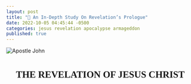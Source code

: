 ```yaml
---
layout: post
title: "📜 An In-Depth Study On Revelation’s Prologue"
date: 2022-10-05 04:45:44 -0500
categories: jesus revelation apocalypse armageddon
published: true
---
```


<style>
.mt	{margin-top:1.5em; margin-bottom:1em}
.mt	{font-weight:bold;text-align:center}
.mt	{height:100%;font-size:1.8em;line-height:1.4em}
.mt {font-family: 'gentiumw','Gentium Plus','Gentium','Gentium Basic','Times','serif';}

.p	{margin:0;padding:0}
.p	{height:100%;font-size:1.2em;line-height:1.4em;color:#595959}
.p	{font-family: 'gentiumw','Gentium Plus','Gentium','Gentium Basic','Times','serif';}

.wj	{color:rgb(128,0,0)}

.popup	{position:absolute;display:none;background-color:#e6f7ff;border:.1em solid #333;width:15em;height:auto;padding:1em;line-height:1em;text-indent:0em;margin 0.5em 0.5em 0.5em 0.5em}

.notemark:hover .popup {display:block}
.notemark:hover .crpopup	{display:block}
.notemark	{vertical-align:super;margin-left:.16em;line-height:0;position: relative;text-decoration:none;color:rgb(0,0,128)}
.notemark	{color:blue;font-size:14pt}

.verse	{white-space:nowrap;vertical-align:super;font-size:.6em;line-height:0}

/* .footnote,
.crossRefNote	{display: block; margin-top:.5em;margin-left:0em}
.f,.x	{margin:2em;text-size:0.7em;color:rgb(0,0,128)}
.ft	{font-weight:normal} */

.copyright {font-size:10pt;color:#333333}

</style>

<!-- <div class="mt" style="color:Gold;">⚠️ Under Construction</div> -->

![Apostle John](/assets/images/revelation/St.JohnatPatmosDore.jpg)

<!-- ![Atmospheric Heaven](/assets/images/revelation/TheLastJudgement.jpg) -->
<!-- <span style="font-style:italic;font-size:14px;color:grey">Gustave Doré's The Last Judgement</span> -->

<div class="mt">THE REVELATION OF JESUS CHRIST</div>

<div class="mt" style="font-size:21px;">꧁ 𝕍𝕖𝕣𝕤𝕖 𝟙-𝟚 ꧂</div>

<blockquote cite="https://read.lsbible.org/?q=Rev+1"> 

<!-- <div class='p'> <span class="verse" id="V1">1&#160;</span> This is the Revelation of Jesus Christ,<a href="#FN1" class="notemark">*<span class="popup"> “Christ” means “Anointed One”.</span></a> which God gave him to show to his servants the things which must happen soon, which he sent and made known by his angel<a href="#FN2" class="notemark">†<span class="popup"> or, messenger (here and wherever angel is mentioned)</span></a> to his servant, John,</div> -->

<div class='p'> <span class="verse" id="V1" style="font-weight:bold;color:black;">1&#160;</span> The Revelation of Jesus Christ, which God gave Him to show to His slaves the things which must soon happen; and He indicated this by sending it through His angel to His slave John, </div>

</blockquote>

<blockquote cite="https://read.lsbible.org/?q=Rev+1">

<div class='p'> <span class="verse" id="V2" style="font-weight:bold;color:black;">2&#160;</span> who bore witness to the word of God and to the witness of Jesus Christ, even to all that he saw.</div>

</blockquote>

<div class="mt" style="font-size:19px;">∴ Doulos ∴</div>

The Greek word for slaves is <span style="font-weight:Bold;color:#00802b;">δοῦλος</span> ([doulos](https://www.blueletterbible.org/lexicon/g1401/mgnt/tr/0-1/)), and is pronounced [🔊 doo'-los](https://youtu.be/MKFLawatxlY).<sup>[BLB](https://www.blueletterbible.org/lexicon/g1401/lsb/mgnt/0-1/)</sup> In a spiritual sense, the connotation of the word slaves in this context is one who has ***voluntarily*** sold himself into slavery to Jesus Christ. A good translation is the word “bondservant”, in that it often indicates one who sells himself into slavery to another.<sup>[[NET]](https://www.biblegateway.com/passage/?search=Rev+1%3A1&version=NET)</sup>


The New Testament uses doulos to describe an individual who is totally subordinate to a master (cf. Mt 8:9; 24:46; 2Pe 2:19) and even owned by that master (Phile 1:16-19). Jesus is our Lord and master (2Co 4:5), and we are His slaves (Ro 1:1; Ph 1:1).<sup>[[Site]](https://lsbible.org/faqs/)</sup>

The word does not bear the connotation of a free individual serving another.<sup>[[NET]](https://www.biblegateway.com/passage/?search=Rev+1%3A1&version=NET)</sup> This underscores His great redemption in buying believers from slavery to sin (Ro 6:16, 1 Co 6:20; 7:23). This also underscores the believer’s absolute surrender to the Lord Jesus Christ (Ro 6:16-17).<sup>[[Site]](https://lsbible.org/faqs/)</sup>

<!-- The Greek word for slaves is <span style="font-weight:Bold;color:#00802b;">δοῦλος</span> ([doulos](https://www.blueletterbible.org/lexicon/g1401/mgnt/tr/0-1/)), pronounced [🔊 doo'-los](https://youtu.be/MKFLawatxlY), which refers to the individuals who serve under the authority of another. The New Testament uses doulos to describe an individual who is totally subordinate to a master (cf. Mt 8:9; 24:46; 2Pe 2:19) and even owned by that master (Phile 1:16-19).

The connotation in this context is one who has ***voluntarily sold himself*** into slavery to Jesus Christ, in a spiritual sense. The word does not bear the connotation of a free individual serving another. A good translation is “bondservant”, in that it often indicates one who sells himself into slavery to another.

Jesus is our Lord and master (2Co 4:5), and we are His slaves (Ro 1:1; Ph 1:1). This underscores His great redemption in buying believers from slavery to sin (Ro 6:16, 1 Co 6:20; 7:23). This also underscores the believer’s absolute surrender to the Lord Jesus Christ (Ro 6:16-17).

<span style="font-size:12px;color:grey;">\*Source for the first and last paragraph is taken from: [Why does the LSB translate “doulos” as “slave”?](https://lsbible.org/faqs/) and the source for the paragraph in the center is an excerpt from: [NET translators' notes](https://www.biblegateway.com/passage/?search=Rev%201%3A1&version=NET)<span> -->

<!-- Net -->



<!-- tn Grk “slaves.” Although this translation frequently renders δοῦλος (doulos) as “slave,” the connotation is often of one who has sold himself into slavery; in a spiritual sense, the idea is that of becoming a slave of God or of Jesus Christ voluntarily. The voluntary notion is conspicuous here; hence, the translation “servants.” In any case, the word does not bear the connotation of a free individual serving another. BDAG notes that “‘servant’ for ‘slave’ is largely confined to Biblical transl. and early American times…in normal usage at the present time the two words are carefully distinguished” (BDAG 260 s.v.). A good translation is “bondservant” (sometimes found in the ASV for δοῦλος), in that it often indicates one who sells himself into slavery to another. But as this is archaic, few today understand its force. -->

<div class="mt" style="font-size:19px;">∴ Apokalypsis ∴</div>

The term &#8220;*Revelation*&#8221; comes from the Greek word <span style="font-weight:Bold;color:#00802b;">Ἀποκάλυψις</span> ([Apokalypsis](https://www.blueletterbible.org/lexicon/g602/mgnt/tr/0-1/), sometimes transliterated as [*apokalupsis*](https://biblehub.com/greek/602.htm)), and is pronounced [🔊 ap-ok-al'-oop-sis](https://youtu.be/ohNVe34B_BM). It means <span style="font-style:Italic;color:#00802b;">“Unveiling”</span> or <span style="font-style:Italic;color:#00802b;">“Disclosure”</span> and can often be found in the epistles (Ro 2:5; 8:19; 1Co 1:7; 2Th 1:7; 1Pe 1:7,13; 4:13; Lk 2:32). Sources for transliteration below:

<!-- The term &#8220;*Revelation*&#8221; comes from the Greek word <span style="font-weight:Bold;color:#00802b;">Ἀποκάλυψις</span>, which means <span style="font-style:Italic;color:#00802b;">“Unveiling”</span> or <span style="font-style:Italic;color:#00802b;">“Disclosure”</span> and can often be found in the epistles (Ro 2:5; 8:19; 1Co 1:7; 2Th 1:7; 1Pe 1:7,13; 4:13; Lk 2:32). The transliteration [***Apokalypsis***](https://www.blueletterbible.org/lexicon/g602/mgnt/tr/0-1/) (sometimes [*apokalupsis*](https://biblehub.com/greek/602.htm)), pronounced [🔊 ap-ok-al'-oop-sis](https://youtu.be/ohNVe34B_BM), is taken from the following sources: -->

<!-- <a href="#a" class="notemark">1<span class="popup">Schwandt, John, and Dr. C. John Collins. <span style="color:#660000;">The English-Greek Reverse Interlinear New Testament: English Standard Version.</span> 28th Revised Edition, Crossway Bibles, (2006, 2016 ESV).</span></a> <a href="#b" class="notemark">2<span class="popup">Holmes, Michael W., and Dr. W. Hall Harris. <span style="color:#660000;">The Lexham English Bible English-Greek Reverse Interlinear New Testament: With Strongs Greek-English Glossary.</span> Logos Bible Software, 2010.</span></a> <a href="#c" class="notemark">3<span class="popup">Mounce, Dr. William D. <span style="color:#660000;">Mounce Reverse Interlinear New Testament, and Mounce Concise Greek-English Dictionary of the New Testament.</span> Zondervan, 2011.</span></a> -->

- Schwandt, John, and Dr. C. John Collins. [The English-Greek Reverse Interlinear New Testament: English Standard Version](https://www.crossway.org/bibles/esv-english-greek-reverse-interlinear-new-186-hcj/). 28th Revised Edition, Crossway Bibles, (2006, 2016 ESV). <!--Page 1251.-->
- Harris, Dr. W. Hall, et al. <span style="color:#660000;">The Lexham English Bible English-Greek Reverse Interlinear New Testament: With Strongs Greek-English Glossary</span>. Logos Bible Software, 2010. <!--Page 1215.-->
- Mounce, Dr. William D. [Mounce Reverse Interlinear New Testament](https://www.biblegateway.com/passage/?search=Revelation+1%3A1&version=MOUNCE), and [Mounce Concise Greek-English Dictionary of the New Testament](https://www.billmounce.com/greek-dictionary/apokalypsis). Zondervan, 2011.

<!-- The KJV has a myriad of ways it likes to translate the same word in the epistles, examples such as a *"manifestation"* in Romans 8:19, a *coming* in 1 Cor. 1:7, a *"revealing"* 2 Thes. 1:7, and an *"appearing"* in 1 Pet. 1:7. Modern translations that use much older underlying manuscripts are much more consistent, you can see this consistency by clicking the verses above translated in the superior ESV. -->

<div class="mt" style="font-size:19px;">∴ Commentary ∴</div>

<!-- The Book of Revelation, then, concerns the unveiling or appearing of our precious Savior, the Lord Jesus Christ. It is not the unfolding of the story of St. John the Divine, or even of prophetical truth, but rather the message of the “appearing of Christ.” This appearing takes place at the Rapture in Re 4:1, as well as at the hour of His return to the earth when every eye shall see Him Re 1:7. -->

With our newfound understanding of the underlying meaning of the word Revelation, we can conclude that The Book of Revelation is about the unveiling of [our great God and Savior Jesus Christ](https://sevenshepherd.github.io/deity-07/) (2Pe 1:1; Tit 2:13). This unveiling takes place at the rapture (Re 4:1), as well as at the hour of His return to the earth when every eye shall see Him (Re 1:7).

Jesus is simultaneously the One revealed and the Revealer. God The Father gives this Revelation (the unveiled truth) to Jesus (Mt 11:27; Re 5:7). This truth was then sent by Jesus to John (Re 10:9) through His angel to show His slaves in the Churches what will happen soon (Re 1:1), because the time is near (Re 1:3). This certainly pictures the present hour when signs pointing to Jesus' return are beginning to appear with alarming frequency. 

The Book of Revelation is a study of signs. From the sign of the Holy Spirit presented as seven spirits (Re 1:4), to the sign of the seven golden lampstands and the seven stars (Re 1:20). Thus, through signs, we come to an understanding of this gloriously revealed portion of Scripture. 

In the epilogue, John, unlike Daniel, is told not to seal his prophecy (Re 22:10; cf. Dan. 12:4). John’s visions are important for his first-century readers as well as for later generations of believers.

<!-- Secondly, we see that this revelation was given to Jesus Christ, as is everything, for Jesus said, *All things are delivered unto me of my Father* Mt 11:27. They are presented unto Him to *shew unto his servants things which must shortly come to pass.* The term *shortly* in the original means *"rapidity of action once there is a beginning."* This certainly pictures the present hour when signs pointing to His return are beginning to appear with alarming frequency. These truths, then, are sent and signified by Christ's angel unto John, the writer of the book, under the inspiration of the Holy Spirit. Notice that the four letters of the word *signified* spell SIGN. Why? The Book of Revelation is a study of signs. There is the sign of the Holy Spirit presented as seven spirits Re 1:4 and the sign of the seven golden candlesticks and the seven stars in Re 1:20. Thus, through signs, we come to an understanding of this gloriously revealed portion of Scripture. -->

<!-- NOTE ON 1:1 revelation of Jesus Christ. Jesus is both the One revealed (referred to variously as Son of Man, Lion of Judah, Lamb, Word of God) and the Revealer. God transmits the unveiled truth to Jesus (Re 5:7), and his angel conveys it to John (Re 10:9) for God’s servants in the churches. The prophecy must … take place because it is secured by God’s sovereign purpose and power. It will take place soon, because “the time is near” (Re 1:3). In the epilogue, John, unlike Daniel, is told not to seal his prophecy (Re 22:10; cf. Dan. 12:4). John’s visions are important for his first-century readers as well as for later generations of believers. -->

<!-- - Holmes, Michael W., and Dr. W. Hall Harris. <span style="color:#660000;">The Lexham English Bible English-Greek Reverse Interlinear New Testament: With Strongs Greek-English Glossary</span>. Logos Bible Software, 2010. Page 1215. -->

<!-- - [English-Greek Reverse Interlinear New Testament: English Standard Version (NA28)](https://www.crossway.org/bibles/esv-english-greek-reverse-interlinear-new-186-hcj/)
    - Dr. C. John Collins, John Schwandt 
    - Revelation 1:1 ESV, Page 1251
- <span style="color:#660000;">The Lexham English Bible English-Greek Reverse Interlinear New Testament: With Strongs Greek-English Glossary (SBL)</span>
    - Dr. W. Hall Harris (LEB, NASB95, NET), Michael W. Holmes (SBL), Rick Brannan
    - Revelation 1:1 LEB, Page 1215
- [Mounce Reverse Interlinear New Testament](https://www.biblegateway.com/passage/?search=Revelation+1%3A1&version=MOUNCE), and [Mounce Concise Greek-English Dictionary of the New Testament](https://www.billmounce.com/greek-dictionary/apokalypsis)
    - Dr. William D. Mounce (ESV, NIV)
    - [Revelation 1:1 MOUNCE](https://www.biblegateway.com/passage/?search=Revelation+1%3A1&version=MOUNCE)
- [Blue Letter Bible's Koine Greek Lexicon](https://www.blueletterbible.org/lexicon/g602/mgnt/tr/0-1/)
    - [Blue Letter Bible's Strong’s Definitions](https://www.blueletterbible.org/lexicon/g602/mgnt/tr/0-1/) as apok**á**lypsis
- [HELPS Word-studies](https://biblehub.com/greek/602.htm) as apok**á**lypsis -->

<!-- - [StudyLight.org English-Greek Lexicon](https://www.studylight.org/lexicons/eng/greek/602.html) -->

<!-- I've also found <span style="font-weight:Bold;color:#00802b;">Ἀποκάλυψις</span> transliterated as [***apokalupsis***](https://biblehub.com/greek/602.htm). The meaning of this word is the same across transliterations.  -->

<!-- - [Bible Hub's Strong's Concordance](https://biblehub.com/strongs/greek/602.htm)
- [Bible Hub's NASB Lexicon](https://biblehub.com/lexicon/revelation/1-1.htm) -->

<!-- - [BibleStudyTools' The KJV New Testament Greek Lexicon](https://www.biblestudytools.com/lexicons/greek/kjv/apokalupsis.html)
- [BibleStudyTools' The NAS New Testament Greek Lexicon](https://www.biblestudytools.com/lexicons/greek/nas/apokalupsis.html) -->

<!-- - [The Jack Van Impe Prophecy Bible: New Third Edition]() lists it as **A**pokalupsis -->

<!-- The phrase &#8220;*Revelation of Jesus Christ*&#8221; is found in six other verses (1Pe 1:7, 13; 4:13; 1Co 1:7; 2Th 1:7; Ga 1:12) -->

<!-- <blockquote cite="https://read.lsbible.org/?q=Rev+1"> 

<div class='p'> <span class="verse" id="V2">2&#160;</span> who testified to God’s word and of the testimony of Jesus Christ, about everything that he saw.</div> 

</blockquote> -->

<hr /><br>

<div class="mt" style="font-size:21px;">꧁ 𝕍𝕖𝕣𝕤𝕖 𝟛 ꧂</div>

<blockquote cite="https://read.lsbible.org/?q=Rev+1">

<div class='p'> <span class="verse" id="V3" style="font-weight:bold;color:black;">3&#160;</span> Blessed is he who reads and those who hear the words of the prophecy and keep the things which are written in it, for the time is near. </div>

</blockquote>

<div class="mt" style="font-size:19px;">∴ Makarios ∴</div>

The Greek word for Blessed is <span style="font-weight:Bold;color:#00802b;">μακάριος</span> ([makarios](https://www.blueletterbible.org/lexicon/g3107/lsb/mgnt/0-1/)), and is pronounced [🔊 mak-ar'-ee-os](https://youtu.be/QOIbiTKYyu4). This word can alternately be translated as [happy](https://www.biblegateway.com/passage/?search=Rev+1%3A3&version=EXB;MOUNCE). 

This is the first of seven blessings which are given to those who read or hear, as well as obey God’s Word. The remaining six blessings can be found in Rev. 14:13; 16:15; 19:9; 20:6; 22:7, 14.

<div class="mt" style="font-size:19px;">∴ Commentary ∴</div>

Verse three demonstrates that the apocalypse is not some impossible to understand, esoteric book. In fact this verse proves the complete opposite. God is giving blessings to those who read, hear, and obey. If people were unable to comprehend what was written, there would be no one who could read or hear this book.<sup>[JVI]</sup>

<!-- Revelation is understandable and fills the heart with joy once one sees its glorious message concerning the Saviour. -->

<!-- <span style="font-size:19px;">What Is Sin?</span> -->
<span style="font-size:19px;">Blessed Are Those Who Hear And Obey</span><sup>[[NET]](https://www.biblegateway.com/passage/?search=Rev+1%3A3&version=NET)</sup>

Sin separates us from God (Is 59:2). All sin results in judgement &mdash; the payoff is death and eventually, the Great White Throne Judgement (Ro 1:24-32; 6:23; 1 Co 6:9,10; **Gal 5:19-21**).<sup>[JVI]</sup>

**Revelation 21:8; 22:15 provides a comprehensive picture of those who are damned for all eternity.**

- *The fearful*&mdash;those who do not accept Christ to escape being ridiculed (Matthew 10:32).
- *Unbelievers*&mdash;those who do not believe in and recieve the Lord Jesus Christ (Jn 8:24; Mt 12:32 NLT).
- *The abominable*&mdash;those who engage in wicked practices (Titus 1:16).
- *Murderers*&mdash;those who kill others or ***hate*** as hatred is equivalent to murder (1Jn 3:15; 1Jn 2:9 NLT; 1Jn 4:20 NLT).
- *Whoremongers*&mdash;those who engage in fornication or consort with prostitutes (Eph 5:5-8).
- *Sorcerers*&mdash;those who practice witchcraft, demonism, and follow after the occult. Sorcery comes from the Greek word [pharmakeía](https://www.gotquestions.org/pharmakeia-in-the-Bible.html), meaning *"enchantment with drugs."* Thus, drug users as well as pushers are included in the guilty verdict for judgement (Re 21:8; 22:15; Gal 5:19-21).
- *Idolaters*&mdash;those who worship or reverence anything other than the living and true God.
- *Liars*&mdash;also bearing false witness (John 8:44; Proverbs 6:16-19)
- *Dogs*&mdash;false professors (2Pe 2:21-22)
- *Homosexuals*&mdash;[same sex relations](https://www.gotquestions.org/homosexuality-Bible.html) (1Co 6:9; 1Ti 1:10; Gen. 19:1–13; Lev. 18:22; 20:13; Ro 1:26–27) also *Abusers of themselves with mankind*&mdash;hardened homosexuals (Gen. 19:5).
- *The unrighteous*&mdash;those who trust in self, works, a false religious system, or mere *"religion"* for salvation (Titus 3:5).
- *Fornicators*&mdash;those who engage in premarital and extramarital sex (1Co 6:9,14-18).
- *The wicked*&mdash;those who disregard all morality and moral standards.
- *The covetous*&mdash;those who desire all things for themselves, especially that which belongs to others (Eph 5:5-8).
- *The malicious*&mdash;those who willfully seek to destroy the person and property of others (James 1:26)
- *The envious*&mdash;those resentful of others (Mt 27:18 NLT; 1Pe 2:1; James 3:16 NLT; Pr 14:30 ESV; Pr 27:4; 1Co 13:4; Gal 5:26).
- *Debaters*&mdash;those who would rather argue with God than accept His truth.
- *Deceivers*&mdash;those who purposely mislead or betray others (2Ti 3:13).
- *Maligners*&mdash;those who speak evil of, defame, or **slander** others (James 3:2-3; Pr 11:9 NLT; James 4:11-12; Pr 10:18 ESV; 20:19; 1Pe 2:1; Ps 101:5 ESV; Pr 11:12 NLT; Mt 5:22 ESV; Lk 6:45 NLT).
- *Whisperers*&mdash;those who gossip (Proverbs 16:28 NLT).
- *Backbiters*&mdash;those who constantly find fault with others and speak maliciously about them.
- *Haters of God*&mdash;
- *Despisers*&mdash;those filled with contempt toward God and man.
- *The Proud*&mdash;those possessing an excessively high opinion of themselves.
- *Boasters*&mdash;those who exalt self.
- *Inventors of evil things*&mdash;
- *The disobedient to parents*&mdash;(Eph 6:1–2)
- *Those without understanding*&mdash;resulting from unconcern or rejection of truth.
- *Covenant breakers*&mdash;those who do not keep their word.
- *Those whose affections are contrary to the laws of God and nature*&mdash;
- *The implacable*&mdash;those exhibiting extreme stubbornness to the point of refusing to yield to the convicting power of the Holy Spirit (Pr 1:24-28; Ac 7:51-52)
- *The unmerciful*&mdash;those who lack compassion (Eph 4:32)
- *Adulterers*&mdash;those who practice extramarital sex (1Co 6:9-10)
- *The effeminate*&mdash;generally younger persons in the process of becoming homosexuals or sodomites.
- *Thieves*&mdash;(1Co 6:10)
- *Drunkards*&mdash;those given to and overcome by alcohol (Pr 20:1; 23:20-21; Lk 21:34; Ro 13:13; 1Co 6:10; Gal 5:19-21; Eph 5:18).
- *Revilers*&mdash;those who use abusive or contemptuous language (James 1:26).
- *Extortioners*&mdash;those who exact money from or take advantage of others through violence, threats, or misuse of authority.

People who **practice** these sins will be Judged before the [Great White Throne](https://www.gotquestions.org/great-white-throne-judgment.html). 

<!-- *"Is there any hope?"* you might be thinking to yourself. *"And such were some of you; ...but you were justified in the name of the Lord Jesus Christ and in the Spirit of our God."* (1Co 6:11; 1Jn 1:7; Jn 3:17). -->

<!-- There is not a sin that can keep a **true believer** out of [Heaven](https://sevenshepherd.github.io/heaven/). God's Word clearly states that some Christians will be saved *"so as by fire."* They lose everything except their salvation. Because of it they will be *"ashamed"* in Christ's presence (1Jn 2:28 KJV).  -->

<!-- If believers were left behind at the Rapture because of some sin in their lives, who would the *"ashamed"* be at that investigative session? Rewards are lost because of disobedience and disobedience is a sin (Ro 5:19; James 5:17). -->

<span style="font-size:19px;">What Is A True Believer?</span>

A true believer is someone who has truly repented of their sins and turned to God. They do not make a **practice** of sin (1Jn 3:9-10 ESV; Gal 5:19-21 NLT), and their life is filled with the fruit of the spirit (Gal 5:22-23). 

> **No one born of God makes a practice of sinning**, for God's[a] seed abides in him; and **he cannot keep on sinning**, because he has been born of God. &mdash; 1Jn 3:9 English Standard Version

True believers are saved by grace (Eph 2:8-9). A true believer may mistakenly sin during his life, but he never makes a practice of sin.

<!-- ; James 2:23-25). -->

<!-- > Let your considerate spirit be known to all men. **The Lord is near**. &mdash; Phil 4:5 LSB

Since the ***Lord is near***, it is important that we let others observe our conduct as gentle, kind, considerate, and patient. This includes being able to teach with patience and kindness (2Tim 2:24 NLT; 1Jn 4:7-8,11-12; Gal 5:14; Jn 15:12; Ph 2:3; Heb 13:1-2 NET). 

> A servant of the Lord must not quarrel but must be kind to everyone, be able to teach, and be patient with difficult people. &mdash; 2 Timothy 2:24 NLT -->

This is how we prove that we are truly of God (Mt 3:8 NLT), and that it wasn't just lip service (James 1:22 NLT; Is 29:13 NLT; Mt 15:8 NLT) when you asked God into your heart. The Bible teaches that you will be able to identify a true Christian by their fruit, that is by the way that they act (Mt 7:16 NLT). 

If a Christian's life is devoid of the fruit of the spirit (Gal 5:22-23), and instead is full of the works of the flesh (Gal 5:19-21), these people have fooled themselves into believing that they are Christians (James 1:22 NLT). Remember that it is only those who do the will of the Father that will enter Heaven (Mt 7:21).

No one who makes a ***practice*** of sin is a true Christian (1Jn 3:9 ESV), they will not make it to Heaven (Gal 5:19-21) because they've chosen to be children of the devil (1Jn 3:10 ESV). Every person who does not produce good fruit will be cut down and cast into fire (Mt 3:10 NLT).

<!-- If people are causing divisions among you, consider these verses (Tit 3:10 NLT; 2Ti 3:1-5 ESV; 2Th 2:3). -->

<!-- - Speaking negatively about or belittling others (Pr 11:12 NLT; Mt 5:22 ESV; Lk 6:45 NLT). -->
<!-- - Gossiping about others (Pr 16:28 NLT). -->
<!-- - Slandering other people in the congregation (Pr 11:9 NLT; James 4:11-12; Pr 10:18 ESV; 20:19; 1Pe 2:1; Ps 101:5 ESV). -->
<!-- - Bearing false witness & lying (Pr 6:16-19). -->
<!-- - Hatred is equivalent to murder (1Jn 3:15; 1Jn 2:9 NLT; 1Jn 4:20 NLT). -->
<!-- - Premarital sex, or illicit [drug use](https://www.gotquestions.org/pharmakeia-in-the-Bible.html) (Re 21:8; 22:15; Gal 5:19-21) -->
<!-- - Speaking profanities and reviling (James 1:26) -->
<!-- - Demonstrating other works of the flesh.  -->

<span style="font-size:19px;">For The Time Is Near</span>

When the bible says that **the time is *near***, or that it is ***at hand***, this is telling us that the Return of Christ is imminent. Christ's return is the next event on Father God's calender and could happen at anytime. It could happen right now while I type this commentary, or in a few days from now when you're reading it, or decades from now, etc. 

The Bible teaches us that only the Father in heaven knows the day and hour, not even the Son, or His angels (Mt 24:36). We are instructed to be alert and disciplined unto prayer, because the end of all things is at hand (1Pe 4:7 ESV). The Bible warns us that the day of the Lord will come suddenly, like a thief in the night! (1Th 5:2–4; 2Pe 3:10) 

This fast approaching time is compared to the dawn of a new day, from a night that is almost gone (Ro 13:12). Christians should fix their gaze heavenwards, as a crown of righteousness awaits those of us who watch for our God's return (Tit 2:13; 2Tim 4:8).

> Let your considerate spirit be known to all men. **The Lord is near**. &mdash; Phil 4:5 LSB

Since the ***Lord is near***, it is important that we let others observe our conduct as gentle, kind, considerate, and patient. This includes being able to teach with patience and kindness (2Tim 2:24 NLT; 1Jn 4:7-8,11-12; Gal 5:14; Jn 15:12; Ph 2:3; Heb 13:1-2 NET). 

> A servant of the Lord must not quarrel but must be kind to everyone, be able to teach, and be patient with difficult people. &mdash; 2 Timothy 2:24 NLT

If people are causing divisions among you, consider these verses (Tit 3:10 NLT; 2Ti 3:1-5 ESV; 2Th 2:3).

<hr /><br>

<div class="mt">MESSAGE TO THE SEVEN CHURCHES</div>

<div class="mt" style="font-size:21px;">꧁ 𝕍𝕖𝕣𝕤𝕖 𝟜 ꧂</div>

<blockquote cite="https://read.lsbible.org/?q=Rev+1">

<div class='p'> <span class="verse" id="V4" style="font-weight:bold;color:black;">4&#160;</span> John to the seven churches that are in Asia: Grace to you and peace, from the One who is and who was and who is to come, and from the seven Spirits who are before His throne, </div>

</blockquote>

<div class="mt" style="font-size:19px;">∴ Commentary ∴</div>



<span style="font-size:19px;">The Seven Churches</span>

John now focuses his attention on seven local churches.<sup>[JVI]</sup> Seven symbolizes completeness (God's number of perfection) and implies that Christ addresses the whole church through these seven churches.<sup>[ESVSB]</sup> The number also pictures seven different sets of conditions reflecting the history of God's people through the church age.<sup>[JVI]</sup> Asia was a Roman province in what is now part of western Turkey,<sup>[[EXB/NLT]](https://www.biblegateway.com/passage/?search=Rev+1%3A4&version=EXB;NLT)</sup> and is not referring to the continent of Asia.<sup>[[NET]](https://www.biblegateway.com/passage/?search=Rev+1%3A4&version=NET)</sup>

The Roman province of Asia made up about one-third of modern Asia Minor and was on the western side. Asia is situated to the west of the region of Phrygia and Galatia.<sup>[[NET]](https://www.biblegateway.com/passage/?search=Rev+1%3A4&version=NET)</sup>

<span style="font-size:19px;">Grace To You And Peace</span>

God's salutation, found in 19/27 books in the NT is presented in this verse as well: *Grace be unto you and peace*, as the KJV puts it. Notice how *Grace* comes before *peace*, this is the order God shows his unmerited favor. Sinners cannot have peace without first receiving grace. This grace was shown at Calvary and is freely bestowed upon all who believe and receive Christ (Ep 2:8-9; Tit 2:11; Rom 5:1; Col 1:20; Rom 15:13).<sup>[JVI]</sup>

<!-- We also find that the message of grace and peace is from the entire Trinity.  -->

John’s greeting (the message of grace and peace) comes “from” all three persons of the Trinity.<sup>[ESVSB]</sup> First, the Father who is, and who was, and who is to come; then from the seven Spirits which are before the throne (a designation of the blessed Holy Spirit in all of His holiness, for seven means perfection).<sup>[JVI]</sup>

<span style="font-size:19px;">The One Who Is And Who Was And Who Is To Come</span>

These three descriptions function like titles for God; Ex. 3:14–15.<sup>[[EXB]](https://www.biblegateway.com/passage/?search=Rev+1%3A4&version=EXB)</sup>

The passage appears to be an allusion to Exod 3:14 (in the LXX) where God refers to himself as “he who is” (ὁ ὤν), the same wording in Greek as here in Rev 1:4. Thus, it appears that John is wanting to leave the divine name untouched (perhaps to allude to God’s immutability, or as a pointer to the Old Testament as the key to unlocking the meaning of this book), irrespective of what it “looks” like grammatically.<sup>[[NET]](https://www.biblegateway.com/passage/?search=Rev+1%3A4&version=NET)</sup> 

<!-- The translation has placed the “he who is” in quotation marks to indicate to the reader that the syntactical awkwardness is intentional. (For further comments, see ExSyn 63).  -->

BDAG (A Greek-English Lexicon of the New Testament) 106 s.v. ἀπό 5.d states: “The expr. εἰρήνη ἀπὸ ‘ὁ ὢν καὶ ὁ ἦν καὶ ὁ ἐρχόμενος’ Rv 1:4 is quite extraordinary. It may be an interpretation of the name Yahweh already current, or an attempt to show reverence for the divine name by preserving it unchanged, or simply one more of the grammatical peculiarities so frequent in Rv.”<sup>[[NET]](https://www.biblegateway.com/passage/?search=Rev+1%3A4&version=NET)</sup>

<!-- The passage appears to be an allusion to Exod 3:14 (in the LXX) where God refers to himself as “he who is” (ὁ ὤν), the same wording in Greek as here in Rev 1:4. Thus, it appears that John is wanting to leave the divine name untouched (perhaps to allude to God’s immutability, or as a pointer to the Old Testament as the key to unlocking the meaning of this book), irrespective of what it “looks” like grammatically. 

The translation has placed the “he who is” in quotation marks to indicate to the reader that the syntactical awkwardness is intentional. (For further comments, see ExSyn 63). 

Revelation 1:4 tn BDAG 106 s.v. ἀπό 5.d states: “The expr. εἰρήνη ἀπὸ ‘ὁ ὢν καὶ ὁ ἦν καὶ ὁ ἐρχόμενος’ Rv 1:4 is quite extraordinary. It may be an interpretation of the name Yahweh already current, or an attempt to show reverence for the divine name by preserving it unchanged, or simply one more of the grammatical peculiarities so frequent in Rv.”<sup>[[NET]](https://www.biblegateway.com/passage/?search=Rev+1%3A4&version=NET)</sup> -->

<span style="font-size:19px;">The Seven Spirits</span> 

This is referring either to angels or to the “sevenfold Spirit”—the Holy Spirit portrayed in his perfection (the number seven indicating completeness).<sup>[[EXB]](https://www.biblegateway.com/passage/?search=Rev+1%3A4&version=EXB)</sup>

The Holy Spirit is presented as one person in Revelation (Re 3:6, 13; cf. Eph. 4:4), but that he also appears as “seven spirits” (cf. Rev. 3:1; 4:5) which represent perfection, and as “seven torches of fire” (Re 4:5) and “seven eyes” (Re 5:6) to express his omnipresence and omniscience.<sup>[ESVSB]</sup>

<hr /><br>

<div class="mt" style="font-size:21px;">꧁ 𝕍𝕖𝕣𝕤𝕖 𝟝 ꧂</div>

<blockquote cite="https://read.lsbible.org/?q=Rev+1">

<div class='p'> <span class="verse" id="V5" style="font-weight:bold;color:black;">5&#160;</span> and from Jesus Christ, the faithful witness, the firstborn of the dead, and the ruler of the kings of the earth. To Him who loves us and released us from our sins by His blood⁠— </div>

</blockquote>

<div class="mt" style="font-size:19px;">∴ Commentary ∴</div>

<span style="font-size:19px;">The Faithful Witness</span> 

In much the same way that Jesus was the faithful witness even unto death (1Ti 6:13), Christians are called to be faithful witnesses as well (Re 2:13; 12:11; 20:4).<sup>[ESVSB]</sup> The Greek term translated witness can mean both “witness” and “martyr.”<sup>[[NET]](https://www.biblegateway.com/passage/?search=Rev+1%3A5&version=NET)</sup> Jesus is “the” quintessential faithful witness.

<span style="font-size:19px;">The Firstborn Of The Dead, And The Ruler Of The Kings Of The Earth.</span> 

The firstborn of the dead, means Jesus has overcome or triumphed over death itself and that he is sovereign over all earthly powers (cf. Re 19:16). This fact was meant to comfort John's persecuted readers.<sup>[ESVSB]</sup>

The Lord Jesus Christ is also called the *"ruler of the kings of the earth"*. This is referring to the future when the *"Prince of Peace"* of Is 9:6 returns to earth as the *"KING OF KINGS, AND LORD OF LORDS"* (Re 19:16). This glorious event will be the fulfillment of Psalm 2:6 ESV which states *"... I have set my King on Zion, my holy hill."* At that time the Lord Jesus shall *"have dominion from sea to sea And from the River to the ends of the earth."* (Ps 72:8)<sup>[JVI]</sup>

<span style="font-size:19px;">What about Lazarus?</span>

So the next question you might ask is, *"Why is Christ the first begotten of the dead, when Lazarus and others were raised first?"* The answer is that others were raised from physical death to physical life only to eventually die again. Christ Jesus is the first to have been resurrected with a new immortal glorified body &mdash; never to die again! This is why Christ is the *"first of the resurrection from the dead"* (Ac 26:23).<sup>[JVI]</sup>

<!-- This is why Christ *"should be the first that should rise from the dead"* (Ac 26:23 KJV) -->

<div class="mt" style="font-size:19px;">∴ Prōtotokos ∴</div>

<span style="font-size:19px;">Beware The Cults "Firstborn"</span>

The firstborn or first begotten is referring to the Resurrection of Christ Jesus.

Educated scholars and professors of ancient Hebrew and Koine Greek have revealed that the word for **firstborn** in Heb 1:6; Col 1:15,18; Rom 8:29 is the Greek word <span style="font-weight:Bold;color:#00802b;">πρωτότοκος</span> ([prōtotokos](https://www.blueletterbible.org/lexicon/g4416/lsb/tr/0-1/)), pronounced [🔊 pro-tot-ok'-os](https://youtu.be/LUb6g3auXbQ), which means: <span style="font-style:italic;color:Green;">superior, preeminent in rank, and above</span>.

Let's look at a few examples of how the cults have abandoned science, facts, and reason and denied sound scholarship by seeking out false teachers as the Bible foretold would happen (2Tim 4:3 ESV).

The cults have twisted (2Pe 3:16) the underlying meaning of the word firstborn, from its true meaning as superior, or preeminent in rank when referring to the Resurrection of Jesus, to the ridiculously false meaning "first created" in a failed effort to strip Jesus of his [**deity**](https://sevenshepherd.github.io/deity/) and conform the holy scriptures to their unholy false doctrines.

<!-- > And when He again brings the **firstborn** into the world, He says, “And let all the angels of God worship Him.” &mdash; Hebrews 1:6 -->

> Who is the image of the invisible God, the **firstborn** of all creation. &mdash; Colossians 1:15

<!-- > And He is the head of the body, the church; Who is the beginning, the **firstborn** from the dead, so that He Himself will come to have first place in everything. &mdash; Colossians 1:18

> Because those whom He foreknew, He also predestined to become conformed to the image of His Son, so that He would be the **firstborn** among many brothers; Romans 8:29 -->

<!-- Christ is *"from everlasting"* (Mi 5:2). Jesus is prophesied to be Mighty God in Isaiah 9:6.

> For a child will be born to us, a son will be given to us; And the government will rest on His shoulders; And His name will be called Wonderful Counselor, **Mighty God**, Eternal Father, Prince of Peace.

God the Father, in the Old Testament, is also called “Mighty God” in Isaiah 10:21 and Jeremiah 32:18, the same title that is ascribed to the Son of God, Jesus Christ. Remember that there is only ONE God (Is 43:10;44:6,8,24)! Do not let the cults deceive you. -->

In this first example the word “firstborn” in Colossians 1:15 is the Greek word “prototokos.” It does not mean “first created” as the cults say. There’s another Greek word for ‘first created’ (protoktistos) and Paul did not use that word.

📖 The **context** makes that clear. And that’s why it’s so important to always examine the context and allow Scripture to interpret Scripture. Why is Jesus superior over all creation? Well, the very next verse explains, that Jesus is superior to everything, because He is the One who made everything!

- Colossians 1:16-17
> 16 “For in Him **all things** were created, both in the heavens and on earth, visible and invisible, whether thrones or dominions or rulers or authorities⁠—**all things** have been created through Him and for Him.” 17 “And He is before **all things**, And in Him **all things** hold together.” 

⚠️ To deal with the implications of these two verses (Col. 1:16–17) some cults have added four words ("other") into their false bible translations that are not in the original Greek to give people the impression that Jesus only made some things—not ALL things. They have been reproved and proved to be liars according to the Bible (Proverbs 30:5-6)

<!-- ❔ <span style="font-weight:bold;color:#3f33e8;">Questions For The Cults:</span> Col 1:16, in talking about Jesus, says that"... All [other] things have been created through him and FOR HIM". If Jesus were Michael the Archangel at the time of creation, would an angel have created all things for himself? Isa 43:7 says God created "everyone ... for my OWN glory ..."

- Isaiah 43:7
> Everyone who is called by My name,
And whom I have created **for My glory**,
Whom I have formed, even whom I have made.” -->

Further, we can add insult to injury by observing that Jesus is God because [only God created all things!](https://sevenshepherd.github.io/deity-11/)

> Thus says Yahweh, your Redeemer, and the one who formed you from the womb,
“I, Yahweh, am the maker of **all things**, Stretching out the heavens **by Myself** And spreading out the earth **all alone**,

Jesus made all things (Jn 1:3; Col 1:16-17), and Yahweh made all of those very same things. You better believe Jesus is Yahweh God! It's as plain as day. Undeniable, irrefutable, Indisputable proof that JESUS IS GOD.

> In the beginning was the Word, and the Word was with God, and **the Word was God**. 2 He was in the beginning with God. 3 **All things came into being through Him, and apart from Him nothing came into being that has come into being.** ... 14 And **the Word became flesh, and dwelt among us,** and we beheld His glory, glory as of **the only begotten from the Father,** full of grace and truth.

Is it any wonder that the Apostle John went through great lengths stating just that. 

So, if the cults try to tell you that the term “firstborn” means Jesus was the first being God created, gently tell them that they’re mistaken and that the passage (Colossians 1:15) is actually teaching that Jesus is superior or above creation.

<div class="mt" style="font-size:19px;">∴ Monogenés ∴</div>

<span style="font-size:19px;">Beware The Cults "Only Begotten"</span>

Only begotten is referring to the incarnation of Christ Jesus.

In an act of unparalleled bias, the cults have deliberately changed the underlying Greek manuscripts to conform to their false doctrines. Some of these cults have attempted to twist (2Pe 3:16) the meaning of the word ***begotten*** and force it to erroneously mean that Jesus was somehow “created” in a feeble attempt to strip Jesus of his [**deity**](https://sevenshepherd.github.io/deity/). Consider John 3:16 where Jesus is speaking to a Pharisee by the name of Nicodemus:

> “For God so loved the world, that He gave His **only begotten** Son, that whoever believes in Him shall not perish, but have eternal life.”

Educated scholars and professors in ancient Koine Greek reveal the word for ***only begotten*** to be <span style="font-weight:Bold;color:#00802b;">μονογενής</span>, transliterated as [monogenés](https://biblehub.com/greek/3439.htm), and pronounced [🔊 mon-og-en-ace'](https://youtu.be/DOnvb7dV-z0). It means <span style="font-style:italic;color:Green;">“unique,” “only,” or “one of its kind.”</span> and it comes from two Greek terms: <span style="font-style:italic;color:Green;">monos</span> meaning <span style="font-style:italic;color:Green;">“one”</span> and the noun <span style="font-style:italic;color:Green;">genes</span> which means <span style="font-style:italic;color:Green;">“kind” or “type.”</span>

This is why over 100 scholars who translated the English Standard Version were justified in removing the traditional label of "only begotten Son" and going with the more literal "only Son".<sup>[[ESV/EXB/NET/NLT]](https://www.biblegateway.com/passage/?search=John%203:16&version=ESV;EXB;NET;NLT)</sup>

> “For God so loved the world, that he gave his **only** Son, that whoever believes in him should not perish but have eternal life. &mdash; English Standard Version

That’s what Jesus is talking about in John 3:16. He is not saying that God the Father created Him. He’s saying that He is God’s only, unique, one of a kind Savior! This is why only He has immortality (1Ti 6:16), and why Peter could boldly pronounce to the Sanhedrin in Acts 4:12:

> “And **there is salvation in no one else**, for there is no other name under heaven that has been given among men by which we must be saved.”

Jesus is the “monogenes,” the only, one of a kind Savior! There is salvation in no one else. Christ is *"from everlasting"* (Mi 5:2). Jesus is prophesied to be Mighty God in Isaiah 9:6.

> For a child will be born to us, a son will be given to us; And the government will rest on His shoulders; And His name will be called Wonderful Counselor, **Mighty God**, Eternal Father, Prince of Peace.

God the Father, in the Old Testament, is also called “Mighty God” in Isaiah 10:21 and Jeremiah 32:18, the same title that is ascribed to the Son of God, Jesus Christ. Remember that there is only ONE God (Is 43:10;44:6,8,24)! Do not let the cults deceive you.

<hr /><br>


<div class="mt" style="font-size:21px;">꧁ 𝕍𝕖𝕣𝕤𝕖 𝟞 ꧂</div>

<blockquote cite="https://read.lsbible.org/?q=Rev+1">

<div class='p'> <span class="verse" id="V6" style="font-weight:bold;color:black;">6&#160;</span> and He has made us to be a kingdom, priests to His God and Father⁠—to Him be the glory and the might forever and ever. Amen. </div>

</blockquote>

<div class="mt" style="font-size:19px;">∴ Commentary ∴</div>


<span style="font-size:19px;">He Made Us A Kingdom Of Priests</span>

Israel’s roles now belong to those of all nations who are freed from sins by Jesus’ blood (Re 5:10; Ex. 19:6). From the outset, Jesus’ death is central to the message of Revelation.<sup>[ESVSB]</sup>

<!-- made us a kingdom, priests. Israel’s roles now belong to those of all nations who are freed from sins by Jesus’ blood (Re 5:10; Ex. 19:6). From the outset, Jesus’ death is central to the message of Revelation. -->

<hr /><br>

<div class="mt" style="font-size:21px;">꧁ 𝕍𝕖𝕣𝕤𝕖 𝟟 ꧂</div>

<blockquote cite="https://read.lsbible.org/?q=Rev+1">

<div class='p'> <span class="verse" id="V7" style="font-weight:bold;color:black;">7&#160;</span> BEHOLD, HE IS COMING WITH THE CLOUDS, and EVERY EYE WILL SEE HIM, EVEN THOSE WHO PIERCED HIM; and all the tribes of the earth will MOURN OVER HIM. Yes, amen.</div>

</blockquote>

<div class="mt" style="font-size:19px;">∴ Commentary ∴</div>

This verse announces the Lord's return to earth (the Coming King)<sup>[JVI/ESVSB]</sup> 

<!-- Announcement of the Coming King. coming with the clouds. See note on 1 Thess. 4:16–17. Jesus will come as the Son of Man with universal dominion (cf. Dan. 7:13–14), though his subjects pierced him (Zech. 12:10). -->

<span style="font-size:19px;">Coming With The Clouds</span>

Jesus will come as the Son of Man with universal dominion (cf. Dan. 7:13–14).<sup>[ESVSB]</sup>

<!-- 1 Thess. 4:16–17 cry of command … voice of an archangel … trumpet of God. The three noises summon the dead to wake from their slumber. The only “archangel” identified in the Bible is Michael (Jude 9). Trumpets in the OT proclaimed the Lord’s presence (Ex. 19:16; 1 Chron. 16:6; Ps. 47:5; Joel 2:1; Zech. 9:14); in Jewish tradition, the “trumpet” was associated with battle, the day of the Lord, and the resurrection (cf. 1 Cor. 15:52). first … Then. Dead Christians rise from their graves to the realm of the living, and then the living and the dead together are caught up from the earth into the air to meet Christ. The Greek for “caught up” (harpazō, “to grab or seize suddenly, to snatch, take away”) gives a sense of being forcibly and suddenly lifted upward (see John 6:15; Acts 8:39). together with. The dead Christians would suffer no disadvantage (cf. “we who are alive … will not precede,” 1 Thess. 4:15). clouds.  -->

Probably not earthly rain clouds but the clouds of glory that surround the presence of God (cf. Ex. 13:21; 33:9–10; 40:38; Num. 12:5; 1 Kings 8:10–11; Ps. 97:2; Dan. 7:13; Matt. 17:5; Mark 13:26; Acts 1:9; Rev. 14:14). <sup>[ESVSB]</sup>

<!-- to meet. The Greek term apantēsis is often used of an important dignitary’s reception by the inhabitants of a city, who come out to greet and welcome their honored guest with fanfare and celebration, then accompany him into the city (cf. Matt. 25:6; Acts 28:15; a related term hypantēsis is used in Matt. 25:1; John 12:13).  -->

<!-- It may indicate that the subsequent movement of the saints after meeting Christ “in the air” conforms to Christ’s direction, thus in a downward motion toward the earth. However, some interpreters caution that the vivid symbolism of apocalyptic language must be kept in mind to avoid over-interpretation of the apocalyptic details. in the air. The sky. -->

<span style="font-size:19px;">Every Eye Will See Him</span>

Notice that every eye sees Him. That is why this great event is described as the "revealing" or "revelation" of Christ and occurs when He comes as the *"KING OF KINGS, AND LORD OF LORDS"* (Re 19:11-16). This serves as a preview of what will happen when He returns with His saints in Revelation Chapter 19.<sup>[JVI]</sup>

Isn't it thrilling to know that when *"the lightning comes from the east and appears even to the west"* (Mt 24:27 NET), that every eye will witness the spectacle of the ages?<sup>[JVI]</sup>


<span style="font-size:19px;">Those Who Pierced Him</span>

*"EVERY EYE WILL SEE HIM, EVEN THOSE WHO PIERCED HIM"* is a reference to a prophecy made in the Old Testament (Zechariah 12:10).

> “And I will pour out on the house of David and on the inhabitants of Jerusalem the Spirit of grace and of supplication, so that **they will look on <span style="font-size:23px;">Me</span> whom they have pierced;** and **they will mourn for Him, as one mourns for an only son, and they will weep bitterly over Him like the bitter weeping over a firstborn.**

The very first verse in Zec 12:1 reveals that Yahweh is the one who is talking. Verses 2 through 12 are a single discourse tied to the “Thus declares the LORD [Yahweh]”.

> The oracle of the word of **Yahweh** concerning Israel. **Thus declares Yahweh** who stretches out the heavens, lays the foundation of the earth, and forms the spirit of man within him,

The Hebrew term בְּכוֹר (bekhor, “firstborn”), translated usually in the LXX by πρωτότοκος (prōtotokos), has unmistakable messianic overtones as the use of the Greek term in the NT to describe Jesus makes clear (cf. Col 1:15, 18). Thus, the idea of God being pierced sets the stage for the fatal wounding of Jesus, the Messiah and the Son of God (cf. John 19:37; Rev 1:7). Note that some English translations supply “son” from the context (e.g., NIV, TEV, NLT).<sup>[[NET]](https://www.biblegateway.com/passage/?search=Zechariah+12%3A10&version=NET;NLT)</sup>

We can conclude that Jesus is Yahweh God and that [they pierced Yahweh on the cross!](https://sevenshepherd.github.io/deity-16/) since Jesus is Yahweh God made manifest in the flesh (Jn 1:1-3,14; Ph 2:5-8; Co 2:9).


<span style="font-size:19px;">Mourn Over Him</span>

Most scholars think the wailing is a reaction to judgment instead of the kind of grief that leads to salvation.<sup>[ESVSB]</sup> 

When He comes in power and great glory to smite the nations *"and all the tribes of the earth will MOURN OVER HIM."* This is because He comes for judgement and none will escape. As John envisions the hour when *"Behold, the Lord came with *many thousands of His holy ones,"* (Jude 1:14-15), he victoriously cries, *"Amen! Amen!"* (Re 1:7 KJV) The Greek for *"even so"* is *"Amen,"* and *"Amen"* is the Hebrew for *"even so"*. John is literally shouting the praise or praises of God in two languages.<sup>[JVI]</sup> 

<!-- as he says, *"Amen and Amen, He is coming!"* -->

<div class="mt" style="font-size:19px;">∴ Ophthalmos ∴</div>

<span style="font-size:19px;">Beware The Cults "EYE"</span>

Some cults falsely teach that Jesus’ Second Coming occurred spiritually and invisibly. Yet, the Bible preaches that the entire world will see this event, *“EVERY EYE WILL SEE HIM”*. That the return of Christ will be *"as the lightning flashes in the east and shines to the west"* (Mt 24:27 NLT).

Jesus warned about future cults that might try to teach that he was hiding or invisible when he said *“So if someone tells you, ‘Look, the Messiah is out in the desert,’ don’t bother to go and look. Or, **‘Look, he is hiding here,’** don’t believe it!"* (Mt 24:23-27 NLT).

The Apostle John warned us as well when he said *"For many deceivers have gone out into the world, **those who do not confess the coming of Jesus Christ in the flesh.** Such a one is the **deceiver and the antichrist.**"* (2Jn 1:7)

These same cultists will try to tell you falsely that the *“EYE”* in *“EVERY EYE WILL SEE HIM”* means 'eyes of understanding' or that these are 'spiritual eyes'... This is incorrect. The word *“EYE”* (Rev. 1:7) in Greek is <span style="font-weight:Bold;color:#00802b;">ὀφθαλμός</span> ([ophthalmós](https://www.blueletterbible.org/lexicon/g3788/lsb/mgnt/0-1/)), and pronounced [🔊 of-thal-mos'](https://youtu.be/I296_lIXf3Y). 

This is the same Greek word used for the literal physical eyes of the blind people Jesus healed (Mt 20:34). The word *“EVERY”* is the Greek word “pas” and it means just what it says: “every” or “all.” 

Jesus' return is also described *“His feet will stand on the Mount of Olives”* (Zec 14:4). So not only will every physical eye see His return, but Christ's literal physical feet will stand on the Mount of Olives.

<!-- ❔ <span style="font-weight:bold;color:#3f33e8;">Questions For The Cults:</span> In Acts 17:31 Paul says, "Because he has set a day in which he purposes to judge the inhabited earth in righteousness by a MAN whom he has appointed, and he has furnished a guarantee to all men in that he has resurrected him from the dead". Did Paul believe that the future judge of the world, Jesus Christ, would be an immortal MAN or an invisible spirit creature?

- Acts 17:31 LSB
> because He has fixed a day in which He will judge the world in righteousness through **a Man** whom He determined, having furnished proof to all by **raising Him from the dead**.”  -->

<hr /><br>

<div class="mt" style="font-size:21px;">꧁ 𝕍𝕖𝕣𝕤𝕖 𝟠 ꧂</div>

<blockquote cite="https://read.lsbible.org/?q=Rev+1">

<div class='p'> <span class="verse" id="V8" style="font-weight:bold;color:black;">8&#160;</span> <span class='wj'>“I am the Alpha and the Omega,”</span> says the Lord God, <span class='wj'>“who is and who was and who is to come, the Almighty.”</span> </div>

</blockquote>

<div class="mt" style="font-size:19px;">∴ Commentary ∴</div>

It's important to note the alternate reading of this verse, so as to be thorough, and that this alternative reading is likely a later addition. As the WEB Bible notes, both the Majority Text & Critical text disagree with the Textus Receptus. TR adds “the Beginning and the End” and omits “God”.

> I am Alpha and Omega, **the beginning and the ending**, saith the Lord, which is, and which was, and which is to come, the Almighty. &mdash; King James Version

The shorter reading “Omega” (ὦ, ō) has superior ms evidence (א1 A C 1611) to the longer reading which includes “the beginning and the end” (ἀρχὴ καὶ τέλος or ἡ ἀρχὴ καὶ τὸ τέλος, archē kai telos or hē archē kai to telos), found in א*,2 1854 2050 2329 2351 MA lat bo. There is little reason why a scribe would have deleted the words, but their clarifying value and the fact that they harmonize with Re 21:6 indicate that they are a secondary addition to the text.<sup>[[NET]](https://www.biblegateway.com/passage/?search=Re+1%3A8&version=NET)</sup>

<span style="font-size:19px;">Jesus Is The Alpha And The Omega</span>

The coming one is the Lord God, Alpha and Omega (first and last letters of the Gk. alphabet) (see Rev. 1:17; 22:13). Jesus is the beginning of all history (the Creator) and also the goal for whom all things are made (all history is moving toward glorifying him).<sup>[ESVSB]</sup>

There is no doubt that the title of *"Alpha and Omega"* belongs to Almighty God. There is also no doubt that the title of *"the first and the last"* is Jesus (Re 1:17-18).

> And when I saw Him, I fell at His feet like a dead man. And He placed His right hand on me, saying, “Do not fear; **I am the first and the last**, 18 **and the living One; and I was dead, and behold, I am alive** forever and ever, and I have the keys of death and of Hades.

The Father never died, the Holy Spirit never died, *"the first and the last"* is Jesus. This can also be found in other key verses (Re 2:8).

> “And to the angel of the church in Smyrna write: This is what **THE FIRST AND THE LAST, who was dead, and has come to life**, says:

Now here's the profound part, the *"Alpha and the Omega"* is *"THE FIRST AND THE LAST"* (Re 22:12-16).

> 12 “Behold, I am coming quickly, and My reward is with Me, to render to every man according to his work. 13 **I am the Alpha and the Omega, THE FIRST AND THE LAST**, the beginning and the end.” 14 Blessed are those who wash their robes, so that they may have the authority to the tree of life and may enter by the gates into the city. 15 Outside are the dogs and the sorcerers and the sexually immoral persons and the murderers and the idolaters, and everyone who loves and practices lying. 16 “**I, Jesus**, sent My angel to bear witness to you of these things for the churches. I am the root and the descendant of David, the bright morning star.”

🤯 **Jesus is Almighty God** who is speaking in Re 1:8. The covenant name Yahweh (Ex 3:14-16; Jn 8:56-59) is also identified as the first and the last (Is 41:4; 44:6; 48:12; Jn 1:49+Is 44:6). Jesus is the Alpha and the Omega, Lord God, the Almighty, Yahweh, made manifest in the flesh (Jn 1:1-3,14; Ph 2:5-8; Co 2:9).

<!-- is Yahweh, Lord God, The Almighty, Alpha and the Omega, made manifest in the flesh (Jn 1:1-3,14; Ph 2:5-8; Co 2:9). -->





<!-- <hr /><br>

<div class="mt">THE VISION OF THE SON OF MAN</div>

<div class="mt" style="font-size:21px;">꧁ 𝕍𝕖𝕣𝕤𝕖 𝟡 ꧂</div>

<blockquote cite="https://read.lsbible.org/?q=Rev+1">

<div class='p'> <span class="verse" id="V9" style="font-weight:bold;color:black;">9&#160;</span> I, John, your brother and fellow partaker in the tribulation and kingdom and perseverance which are in Jesus, was on the island called Patmos because of the word of God and the witness of Jesus. </div>

</blockquote>

<div class="mt" style="font-size:19px;">∴ Commentary ∴</div>

<hr /><br>

<div class="mt" style="font-size:21px;">꧁ 𝕍𝕖𝕣𝕤𝕖 𝟙𝟘 ꧂</div>

<blockquote cite="https://read.lsbible.org/?q=Rev+1">

<div class='p'> <span class="verse" id="V10" style="font-weight:bold;color:black;">10&#160;</span> I was in the Spirit on the Lord’s day, and I heard behind me a loud voice like a trumpet, </div>

</blockquote>

<div class="mt" style="font-size:19px;">∴ Commentary ∴</div>

<hr /><br>

<div class="mt" style="font-size:21px;">꧁ 𝕍𝕖𝕣𝕤𝕖 𝟙𝟙 ꧂</div>

<blockquote cite="https://read.lsbible.org/?q=Rev+1">

<div class='p'> <span class="verse" id="V11" style="font-weight:bold;color:black;">11&#160;</span> saying, <span class='wj'>“Write in a scroll what you see, and send it to the seven churches: to Ephesus and to Smyrna and to Pergamum and to Thyatira and to Sardis and to Philadelphia and to Laodicea.”</span> </div>

</blockquote>

<div class="mt" style="font-size:19px;">∴ Commentary ∴</div>

<hr /><br>

<div class="mt" style="font-size:21px;">꧁ 𝕍𝕖𝕣𝕤𝕖 𝟙𝟚 ꧂</div>

<blockquote cite="https://read.lsbible.org/?q=Rev+1">

<div class='p'> <span class="verse" id="V12" style="font-weight:bold;color:black;">12&#160;</span> Then I turned to see the voice that was speaking with me. And having turned I saw seven golden lampstands; </div>

</blockquote>

<div class="mt" style="font-size:19px;">∴ Commentary ∴</div>

<hr /><br>

<div class="mt" style="font-size:21px;">꧁ 𝕍𝕖𝕣𝕤𝕖 𝟙𝟛 ꧂</div>

<blockquote cite="https://read.lsbible.org/?q=Rev+1">

<div class='p'> <span class="verse" id="V13" style="font-weight:bold;color:black;">13&#160;</span> and in the middle of the lampstands I saw one like a son of man, clothed in a robe reaching to the feet, and girded across His chest with a golden sash. </div>

</blockquote>

<div class="mt" style="font-size:19px;">∴ Commentary ∴</div>

<hr /><br>

<div class="mt" style="font-size:21px;">꧁ 𝕍𝕖𝕣𝕤𝕖 𝟙𝟜 ꧂</div>

<blockquote cite="https://read.lsbible.org/?q=Rev+1">

<div class='p'> <span class="verse" id="V14" style="font-weight:bold;color:black;">14&#160;</span> And His head and His hair were white like white wool, like snow; and His eyes were like a flame of fire. </div>

</blockquote>

<div class="mt" style="font-size:19px;">∴ Commentary ∴</div>

<hr /><br>

<div class="mt" style="font-size:21px;">꧁ 𝕍𝕖𝕣𝕤𝕖 𝟙𝟝 ꧂</div>

<blockquote cite="https://read.lsbible.org/?q=Rev+1">

<div class='p'> <span class="verse" id="V15" style="font-weight:bold;color:black;">15&#160;</span> His feet were like burnished bronze, when it has been made to glow in a furnace, and His voice was like the sound of many waters, </div>

</blockquote>

<div class="mt" style="font-size:19px;">∴ Commentary ∴</div>

<hr /><br>

<div class="mt" style="font-size:21px;">꧁ 𝕍𝕖𝕣𝕤𝕖 𝟙𝟞 ꧂</div>

<blockquote cite="https://read.lsbible.org/?q=Rev+1">

<div class='p'> <span class="verse" id="V16" style="font-weight:bold;color:black;">16&#160;</span> and having in His right hand seven stars, and a sharp two-edged sword which comes out of His mouth, and His face was like the sun shining in its power. </div>

</blockquote>

<div class="mt" style="font-size:19px;">∴ Commentary ∴</div>

<hr /><br>

<div class="mt" style="font-size:21px;">꧁ 𝕍𝕖𝕣𝕤𝕖 𝟙𝟟-𝟙𝟠 ꧂</div>

<blockquote cite="https://read.lsbible.org/?q=Rev+1">

<div class='p'> <span class="verse" id="V17" style="font-weight:bold;color:black;">17&#160;</span> And when I saw Him, I fell at His feet like a dead man. And He placed His right hand on me, saying, <span class='wj'>“Do not fear; I am the first and the last,</span> </div>

</blockquote>

<blockquote cite="https://read.lsbible.org/?q=Rev+1">

<div class='p'> <span class="verse" id="V18" style="font-weight:bold;color:black;">18&#160;</span> <span class='wj'>and the living One; and I was dead, and behold, I am alive forever and ever, and I have the keys of death and of Hades.</span> </div>

</blockquote>

<div class="mt" style="font-size:19px;">∴ Commentary ∴</div>

<hr /><br>

<div class="mt" style="font-size:21px;">꧁ 𝕍𝕖𝕣𝕤𝕖 𝟙𝟡-𝟚𝟘 ꧂</div>

<blockquote cite="https://read.lsbible.org/?q=Rev+1">

<div class='p'> <span class="verse" id="V19" style="font-weight:bold;color:black;">19&#160;</span> <span class='wj'>Therefore write the things which you have seen, and the things which are, and the things which will take place after these things.</span> </div>

</blockquote>

<blockquote cite="https://read.lsbible.org/?q=Rev+1">

<div class='p'> <span class="verse" id="V20" style="font-weight:bold;color:black;">20&#160;</span> <span class='wj'>As for the mystery of the seven stars which you saw in My right hand, and the seven golden lampstands: the seven stars are the angels of the seven churches, and the seven lampstands are the seven churches.</span> </div>

</blockquote>

<div class="mt" style="font-size:19px;">∴ Commentary ∴</div>

-->
<hr style="margin-top:3em;margin-bottom:1em;" />
<div class="copyright">
<center>Scripture quotations taken from the (LSB®) Legacy Standard Bible®, Copyright © 2021 by The Lockman Foundation. Used by permission. All rights reserved. Managed in partnership with Three Sixteen Publishing Inc. <a href="https://lsbible.org/">LSBible.org</a> and 316publishing.com.</center>
</div> 

<!-- <script>
    var refTagger = {
        settings: {
            bibleVersion: 'ESV'
        }
    }; 

    (function(d, t) {
        var n=d.querySelector('[nonce]');
        refTagger.settings.nonce = n && (n.nonce||n.getAttribute('nonce'));
        var g = d.createElement(t), s = d.getElementsByTagName(t)[0];
        g.src = 'https://api.reftagger.com/v2/RefTagger.js';
        g.nonce = refTagger.settings.nonce;
        s.parentNode.insertBefore(g, s);
    }(document, 'script'));
</script> -->

<script src='https://www.blueletterbible.org/assets-v3/scripts/blbToolTip/BLB_ScriptTagger-min.js' type='text/javascript'></script>
<script type='text/javascript'>
// Additional settings
BLB.Tagger.Translation = 'LSB';
BLB.Tagger.HyperLinks = 'all'; // 'all', 'none', 'hover'
BLB.Tagger.HideTanslationAbbrev = false;
BLB.Tagger.TargetNewWindow = true;
BLB.Tagger.Style = 'par'; // 'line' or 'par'
BLB.Tagger.NoSearchTagNames = ''; // HTML element list
BLB.Tagger.NoSearchClassNames = 'noTag doNotTag'; // CSS class list
</script>